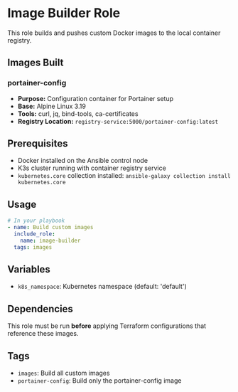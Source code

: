 # Image Builder Role

This role builds and pushes custom Docker images to the local container registry.

## Images Built

### portainer-config
- **Purpose:** Configuration container for Portainer setup
- **Base:** Alpine Linux 3.19
- **Tools:** curl, jq, bind-tools, ca-certificates
- **Registry Location:** `registry-service:5000/portainer-config:latest`

## Prerequisites

- Docker installed on the Ansible control node
- K3s cluster running with container registry service
- `kubernetes.core` collection installed: `ansible-galaxy collection install kubernetes.core`

## Usage

```yaml
# In your playbook
- name: Build custom images
  include_role:
    name: image-builder
  tags: images
```

## Variables

- `k8s_namespace`: Kubernetes namespace (default: 'default')

## Dependencies

This role must be run **before** applying Terraform configurations that reference these images.

## Tags

- `images`: Build all custom images
- `portainer-config`: Build only the portainer-config image